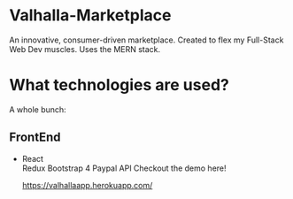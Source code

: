 # Valhalla-Marketplace
An innovative, consumer-driven marketplace. Created to flex my Full-Stack Web Dev muscles. Uses the MERN stack.

# What technologies are used?
 A whole bunch:
 ## FrontEnd
 <ul>
 <li>React</li>
 Redux
 Bootstrap 4
 Paypal API
</ul? 
 ## Backend
 MongoDB
 Axios
 Express
 Node.js
 bCrpyt
 JWT Auth
 
# Checkout the demo here!
https://valhallaapp.herokuapp.com/

 
 
